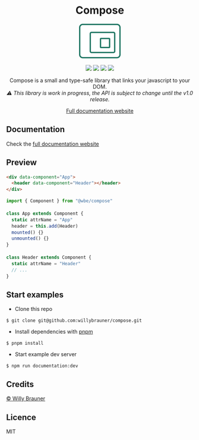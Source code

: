 <div align="center">
<h1>Compose</h1>

![](documentation/static/img/logo.png)

![](https://img.shields.io/npm/v/@wbe/compose/latest.svg)
![](https://img.shields.io/bundlephobia/minzip/@wbe/compose.svg)
![](https://img.shields.io/npm/dt/@wbe/compose.svg)
![](https://img.shields.io/npm/l/@wbe/compose.svg)

Compose is a small and type-safe library that links your javascript to your DOM.  
_⚠️ This library is work in progress, the API is subject to change until the v1.0 release._

[Full documentation website](https://willybrauner.github.io/compose)

</div>

## Documentation

Check the [full documentation website](https://willybrauner.github.io/compose)

## Preview

```html
<div data-component="App">
  <header data-component="Header"></header>
</div>
```

```js
import { Component } from "@wbe/compose"

class App extends Component {
  static attrName = "App"
  header = this.add(Header)
  mounted() {}
  unmounted() {}
}

class Header extends Component {
  static attrName = "Header"
  // ...
}
```

## Start examples

- Clone this repo

```shell
$ git clone git@github.com:willybrauner/compose.git
```

- Install dependencies with [pnpm](https://pnpm.io/)

```shell
$ pnpm install
```

- Start example dev server

```shell
$ npm run documentation:dev
```

## <a name="Credits"></a>Credits

[© Willy Brauner](https://willybrauner.com)

## <a name="Licence"></a>Licence

MIT
